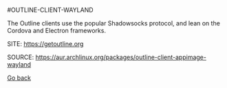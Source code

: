 #OUTLINE-CLIENT-WAYLAND

 The Outline clients use the popular Shadowsocks protocol, and lean on the 
 Cordova and Electron frameworks.

 SITE: https://getoutline.org

 SOURCE: https://aur.archlinux.org/packages/outline-client-appimage-wayland

 [Go back](https://portable-linux-apps.github.io/apps.html)
